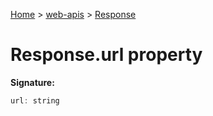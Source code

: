 <!-- docId=web-apis.response.url -->

[Home](./index.md) &gt; [web-apis](./web-apis.md) &gt; [Response](./web-apis.response.md)

# Response.url property


**Signature:**
```javascript
url: string
```
